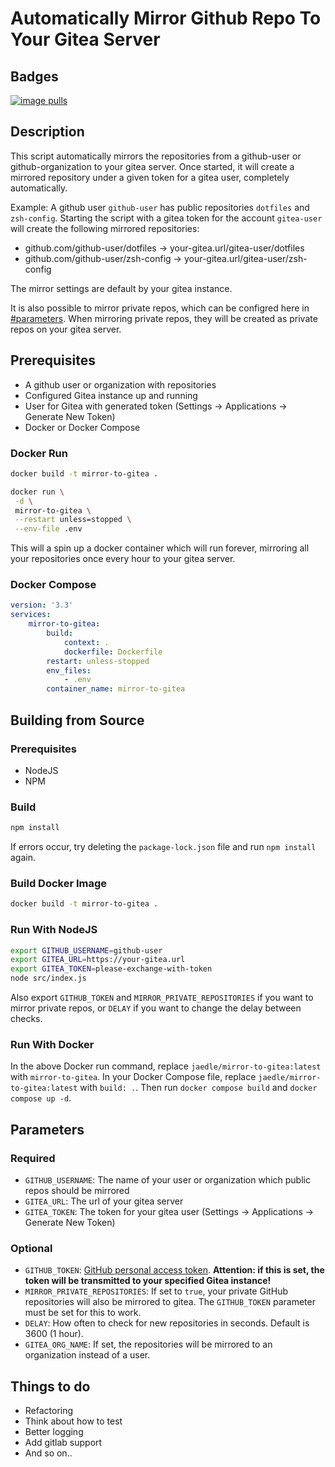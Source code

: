 # Automatically Mirror Github Repo To Your Gitea Server

## Badges

[![image pulls](https://img.shields.io/docker/pulls/jaedle/mirror-to-gitea.svg)](https://cloud.docker.com/repository/docker/jaedle/mirror-to-gitea)

## Description

This script automatically mirrors the repositories from a github-user or github-organization to your gitea server.
Once started, it will create a mirrored repository under a given token for a gitea user, completely automatically.

Example:
A github user `github-user` has public repositories `dotfiles` and `zsh-config`.
Starting the script with a gitea token for the account `gitea-user` will create the following mirrored repositories:

-   github.com/github-user/dotfiles &rarr; your-gitea.url/gitea-user/dotfiles
-   github.com/github-user/zsh-config &rarr; your-gitea.url/gitea-user/zsh-config

The mirror settings are default by your gitea instance.

It is also possible to mirror private repos, which can be configred here in [#parameters](#parameters). When mirroring private repos, they will be created as private repos on your gitea server.

## Prerequisites

-   A github user or organization with repositories
-   Configured Gitea instance up and running
-   User for Gitea with generated token (Settings -> Applications -> Generate New Token)
-   Docker or Docker Compose

### Docker Run

```sh
docker build -t mirror-to-gitea .
```

```sh
docker run \
 -d \
 mirror-to-gitea \
 --restart unless=stopped \
 --env-file .env
```

This will a spin up a docker container which will run forever, mirroring all your repositories once every hour to your gitea server.

### Docker Compose

```yaml
version: '3.3'
services:
    mirror-to-gitea:
        build:
            context: .
            dockerfile: Dockerfile
        restart: unless-stopped
        env_files:
            - .env
        container_name: mirror-to-gitea
```

## Building from Source

### Prerequisites

-   NodeJS
-   NPM

### Build

```sh
npm install
```

If errors occur, try deleting the `package-lock.json` file and run `npm install` again.

### Build Docker Image

```sh
docker build -t mirror-to-gitea .
```

### Run With NodeJS

```sh
export GITHUB_USERNAME=github-user
export GITEA_URL=https://your-gitea.url
export GITEA_TOKEN=please-exchange-with-token
node src/index.js
```

Also export `GITHUB_TOKEN` and `MIRROR_PRIVATE_REPOSITORIES` if you want to mirror private repos, or `DELAY` if you want to change the delay between checks.

### Run With Docker

In the above Docker run command, replace `jaedle/mirror-to-gitea:latest` with `mirror-to-gitea`.
In your Docker Compose file, replace `jaedle/mirror-to-gitea:latest` with `build: .`. Then run `docker compose build` and `docker compose up -d`.

## Parameters

### Required

-   `GITHUB_USERNAME`: The name of your user or organization which public repos should be mirrored
-   `GITEA_URL`: The url of your gitea server
-   `GITEA_TOKEN`: The token for your gitea user (Settings -> Applications -> Generate New Token)

### Optional

-   `GITHUB_TOKEN`: [GitHub personal access token](https://docs.github.com/en/free-pro-team@latest/github/authenticating-to-github/creating-a-personal-access-token). **Attention: if this is set, the token will be transmitted to your specified Gitea instance!**
-   `MIRROR_PRIVATE_REPOSITORIES`: If set to `true`, your private GitHub repositories will also be mirrored to gitea. The `GITHUB_TOKEN` parameter must be set for this to work.
-   `DELAY`: How often to check for new repositories in seconds. Default is 3600 (1 hour).
-   `GITEA_ORG_NAME`: If set, the repositories will be mirrored to an organization instead of a user.

## Things to do

-   Refactoring
-   Think about how to test
-   Better logging
-   Add gitlab support
-   And so on..
